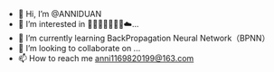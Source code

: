 - 👋 Hi, I’m @ANNIDUAN
- 👀 I’m interested in 🥥🥭🍑🍓🥒🥞🌰☁️...
- 🌱 I’m currently learning BackPropagation Neural Network（BPNN）
- 💞️ I’m looking to collaborate on ...
- 📫 How to reach me anni1169820199@163.com

<!---
ANNIDUAN/ANNIDUAN is a ✨ special ✨ repository because its `README.md` (this file) appears on your GitHub profile.
You can click the Preview link to take a look at your changes.
--->
